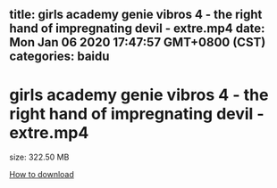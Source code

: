
title: girls academy genie vibros 4 - the right hand of impregnating devil - extre.mp4
date: Mon Jan 06 2020 17:47:57 GMT+0800 (CST)    
categories: baidu
---

# girls academy genie vibros 4 - the right hand of impregnating devil - extre.mp4
size: 322.50 MB
 
 

[How to download](https://bpcam.bemobtrk.com/go/2ceec3aa-1ca2-46d6-b9ff-aaa5c184517c?jno=5356)